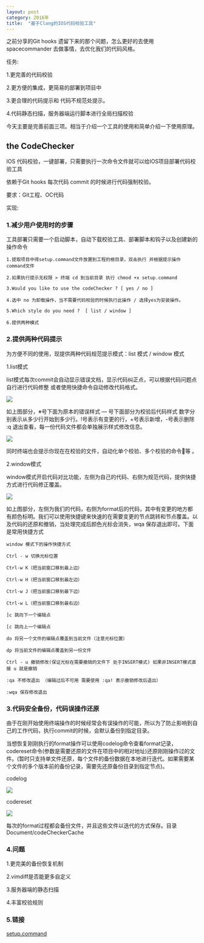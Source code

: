 ```yaml
---
layout: post
category: 2016年
title:  "基于Clang的IOS代码校验工具" 
---
```


之前分享的Git hooks 遗留下来的那个问题，怎么更好的去使用 spacecommander 去做事情，去优化我们的代码风格。

任务:

1.更完善的代码校验

2.更方便的集成，更简易的部署到项目中

3.更合理的代码提示和 代码不规范处提示。

4.代码静态扫描，服务器端运行脚本进行全局扫描校验



今天主要是完善前面三项。相当于介绍一个工具的使用和简单介绍一下使用原理。

## the CodeChecker

IOS 代码校验，一键部署，只需要执行一次命令文件就可以给IOS项目部署代码校验工具

依赖于Git hooks 每次代码 commit 的时候进行代码强制校验。

要求：Git工程、OC代码

实现:

### 1.减少用户使用时的步骤

工具部署只需要一个启动脚本，自动下载校验工具、部署脚本和钩子以及创建新的操作命令

```
1.提取项目中得setup.command文件放置到工程的根目录，双击执行 并根据提示操作command文件

2.如果执行提示无权限 > 终端 cd 到当前目录 执行 chmod +x setup.command

3.Would you like to use the codeChecker ? [ yes / no ]

4.选中 no 为卸载操作，当不需要代码校验的时候执行此操作 / 选择yes为安装操作。

5.Which style do you need ?  [ list / window ]

6.提供两种模式
```

### 2.提供两种代码提示

为方便不同的使用，现提供两种代码规范提示模式：list 模式 / window 模式

1.list模式

list模式每次commit会自动显示错误文档，显示代码纠正点，可以根据代码问题点自行进行代码修整 或者使用快捷命令自动修改代码格式。

![](https://xilankong.github.io/resource/list.png)

如上图部分，※号下面为原本的错误样式  — 号下面部分为校验后代码样式 数字分别表示从多少行开始到多少行。!号表示有变更的行，+号表示新增，-号表示删除   :q 退出查看，每一份代码文件都会单独展示样式修改信息。

![](https://xilankong.github.io/resource/list-tips.png)

同时终端也会提示你现在在校验的文件，自动化单个校验、多个校验的命令等 。

2.window模式

window模式开启代码对比功能，左侧为自己的代码、右侧为规范代码，提供快捷方式进行代码修正覆盖。

![](https://xilankong.github.io/resource/window.png)

如上图部分，左侧为我们的代码，右侧为format后的代码，其中有变更的地方都有颜色标明。我们可以使用快捷键来快速的在需要变更的节点跳转和节点覆盖。以及代码的还原和撤销，当处理完成后颜色光标会消失，wqa 保存退出即可。下面是常用快捷方式

```
window 模式下的操作快捷方式

Ctrl - w 切换光标位置

Ctrl-w K（把当前窗口移到最上边）

Ctrl-w H（把当前窗口移到最左边）

Ctrl-w J（把当前窗口移到最下边）

Ctrl-w L（把当前窗口移到最右边）

]c 跳向下一个编辑点

[c 跳向上一个编辑点

do 将另一个文件的编辑点覆盖到当前文件（注意光标位置）

dp 将当前文件的编辑点覆盖到另一份文件

Ctrl - u 撤销修改(保证光标在需要撤销的文件下 处于INSERT模式) 如果非INSERT模式直接 u 就是撤销

:qa 不修改退出 （编辑过后不可用 需要使用 :qa! 表示撤销修改后退出）

:wqa 保存修改退出
```

### 3.代码安全备份，代码误操作还原

由于在刚开始使用终端操作的时候经常会有误操作的可能，所以为了防止影响到自己的工作代码，执行commit的时候，会默认备份到指定目录。

当想恢复刚刚执行的format操作可以使用codelog命令查看format记录，codereset命令(参数是需要还原的文件在项目中的相对地址)还原刚刚操作过的文件。(暂时只支持单文件还原，每个文件的备份数据在本地进行迭代。如果需要某个文件的多个版本前的备份记录，需要先还原备份目录到指定节点)。

codelog

![](https://xilankong.github.io/resource/codelog.png)

codereset

![](https://xilankong.github.io/resource/codereset.png)

每次的format过程都会备份文件，并且这些文件以迭代的方式保存。目录 Document/codeCheckerCache

### 4.问题

1.更完美的备份恢复机制

2.vimdiff是否能更多自定义

3.服务器端的静态扫描

4.丰富校验规则



### 5.链接

 [setup.command](https://github.com/xilankong/IosCodeChecker)


